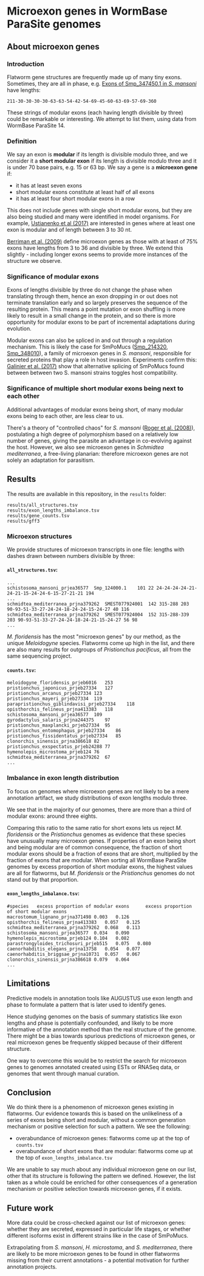 # Microexon genes in WormBase ParaSite genomes
## About microexon genes
### Introduction

Flatworm gene structures are frequently made up of many tiny exons. Sometimes, they are all in phase, e.g. <a href="https://parasite.wormbase.org/Schistosoma_mansoni_prjea36577/Transcript/Exons?db=core;g=Smp_347450;r=SM_V7_ZW:52788190-52810835;t=Smp_347450.1">Exons of Smp_347450.1 in <i>S. mansoni</i></a> have lengths:
```
211-30-30-30-30-63-63-54-42-54-69-45-60-63-69-57-69-360
```

These strings of modular exons (each having length divisible by three) could be remarkable or interesting. We attempt to list them, using data from WormBase ParaSite 14.

### Definition
We say an exon is **modular** if its length is divisible modulo three, and we consider it a **short modular exon** if its length is divisible modulo three and it is under 70 base pairs, e.g. 15 or 63 bp. We say a gene is a **microexon gene** if:
- it has at least seven exons
- short modular exons constitute at least half of all exons
- it has at least four short modular exons in a row

This does not include genes with single short modular exons, but they are also being studied and many were identified in model organisms. For example, <a href="https://www.ncbi.nlm.nih.gov/pubmed/28188674">Ustianenko et al (2017)</a> are interested in genes where at least one exon is modular and of length between 3 to 30 nt.

<a href="https://www.ncbi.nlm.nih.gov/pubmed/19606141">Berriman et al. (2009)</a> define microexon genes as those with at least of 75% exons have lengths from 3 to 36 and divisible by three. We extend this slightly - including longer exons seems to provide more instances of the structure we observe. 

### Significance of modular exons
Exons of lengths divisible by three do not change the phase when translating through them, hence an exon dropping in or out does not terminate translation early and so largely preserves the sequence of the resulting protein. This means a point mutation or exon shuffling is more likely to result in a small change in the protein, and so there is more opportunity for modular exons to be part of incremental adaptations during evolution.

Modular exons can also be spliced in and out through a regulation mechanism. This is likely the case for SmPoMucs (<a href="https://parasite.wormbase.org/Schistosoma_mansoni_prjea36577/Gene/Summary?g=Smp_214320">Smp_214320</a>, <a href="https://parasite.wormbase.org/Schistosoma_mansoni_prjea36577/Gene/Summary?g=Smp_348010">Smp_348010</a>), a family of microexon genes in <i>S. mansoni</i>, responsible for secreted proteins that play a role in host invasion. Experiments confirm this: <a href="ncbi.nlm.nih.gov/pubmed/28253264">Galinier et al. (2017)</a> show that alternative splicing of SmPoMucs found between between two <a>S. mansoni</a> strains toggles host compatibility.

### Significance of multiple short modular exons being next to each other
Additional advantages of modular exons being short, of many modular exons being to each other, are less clear to us.

There's a theory of "controlled chaos" for <i>S. mansoni</i> (<a href="ncbi.nlm.nih.gov/pubmed/19002242">Roger et al. (2008)</a>), postulating a high degree of polymorphism based on a relatively low number of genes, giving the parasite an advantage in co-evolving against the host. However, we also see microexon genes in <i>Schmidtea mediterranea</i>, a free-living planarian: therefore microexon genes are not solely an adaptation for parasitism.

## Results
The results are available in this repository, in the `results` folder:
```
results/all_structures.tsv
results/exon_lengths_imbalance.tsv
results/gene_counts.tsv
results/gff3
```

### Microexon structures
We provide structures of microexon transcripts in one file: lengths with dashes drawn between numbers divisible by three:
#### `all_structures.tsv`:
```
...
schistosoma_mansoni_prjea36577	Smp_124000.1	101 22 24-24-24-24-21-24-21-15-24-24-6-15-27-21-21 194
...
schmidtea_mediterranea_prjna379262	SMEST077924001	142 315-288 203 90-93-51-33-27-24-24-18-24-24-15-24-27 40 116
schmidtea_mediterranea_prjna379262	SMEST077924004	152 315-288-339 203 90-93-51-33-27-24-24-18-24-21-15-24-27 56 98
...
```
<i>M. floridensis</i> has the most "microexon genes" by our method, as the unique <i>Meloidogyne</i> species. Flatworms come up high in the list, and there are also many results for outgroups of <i>Pristionchus pacificus</i>, all from the same sequencing project.
#### `counts.tsv`:
```
meloidogyne_floridensis_prjeb6016	253
pristionchus_japonicus_prjeb27334	127
pristionchus_arcanus_prjeb27334 123
pristionchus_mayeri_prjeb27334	119
parapristionchus_giblindavisi_prjeb27334	118
opisthorchis_felineus_prjna413383	118
schistosoma_mansoni_prjea36577	109
gyrodactylus_salaris_prjna244375	97
pristionchus_maxplancki_prjeb27334	95
pristionchus_entomophagus_prjeb27334	86
pristionchus_fissidentatus_prjeb27334	85
clonorchis_sinensis_prjna386618 82
pristionchus_exspectatus_prjeb24288	77
hymenolepis_microstoma_prjeb124 76
schmidtea_mediterranea_prjna379262	67
...
```
### Imbalance in exon length distribution
To focus on genomes where microexon genes are not likely to be a mere annotation artifact, we study distributions of exon lengths modulo three. 

We see that in the majority of our genomes, there are more than a third of modular exons: around three eights. 

Comparing this ratio to the same ratio for short exons lets us reject <i>M. floridensis</i> or the <i>Pristionchus</i> genomes as evidence that these species have unusually many microexon genes. If properties of an exon being short and being modular are of common consequence, the fraction of short modular exons should be a fraction of exons that are short, multiplied by the fraction of exons that are modular. When sorting all WormBase ParaSite genomes by excess proportion of short modular exons, the highest values are all for flatworms, but <i>M. floridensis</i> or the <i>Pristionchus</i> genomes do not stand out by that proportion.

#### `exon_lengths_imbalance.tsv`:
```
#species   excess proportion of modular exons      excess proportion of short modular exons
macrostomum_lignano_prjna371498	0.003	0.126
opisthorchis_felineus_prjna413383	0.057	0.125
schmidtea_mediterranea_prjna379262	0.068	0.113
schistosoma_mansoni_prjea36577	0.034	0.090
hymenolepis_microstoma_prjeb124	0.104	0.082
parastrongyloides_trichosuri_prjeb515	0.075	0.080
caenorhabditis_elegans_prjna13758	0.054	0.077
caenorhabditis_briggsae_prjna10731	0.057	0.067
clonorchis_sinensis_prjna386618	0.079	0.064
...
```

## Limitations

Predictive models in annotation tools like AUGUSTUS use exon length and phase to formulate a pattern that is later used to identify genes.

Hence studying genomes on the basis of summary statistics like exon lengths and phase is potentially confounded, and likely to be more informative of the annotation method than the real structure of the genome. There might be a bias towards spurious predictions of microexon genes, or real microexon genes be frequently skipped because of their different structure.

One way to overcome this would be to restrict the search for microexon genes to genomes annotated created using ESTs or RNASeq data, or genomes that went through manual curation.

## Conclusion
We do think there is a phenomenon of microexon genes existing in flatworms. Our evidence towards this is based on the unlikeliness of a series of exons being short and modular, without a common generation mechanism or positive selection for such a pattern. We see the following:
- overabundance of microexon genes: flatworms come up at the top of `counts.tsv`
- overabundance of short exons that are modular: flatworms come up at the top of `exon_lengths_imbalance.tsv`

We are unable to say much about any individual microexon gene on our list, other that its structure is following the pattern we defined. However, the list taken as a whole could be enriched for other consequences of a generation mechanism or positive selection towards microexon genes, if it exists.
## Future work
More data could be cross-checked against our list of microexon genes: whether they are secreted, expressed in particular life stages, or whether different isoforms exist in different strains like in the case of SmPoMucs.

Extrapolating from <i>S. mansoni</i>, <i>H. microstoma</i>, and <i>S. mediterranea</i>, there are likely to be more microexon genes to be found in other flatworms missing from their current annotations - a potential motivation for further annotation projects.
